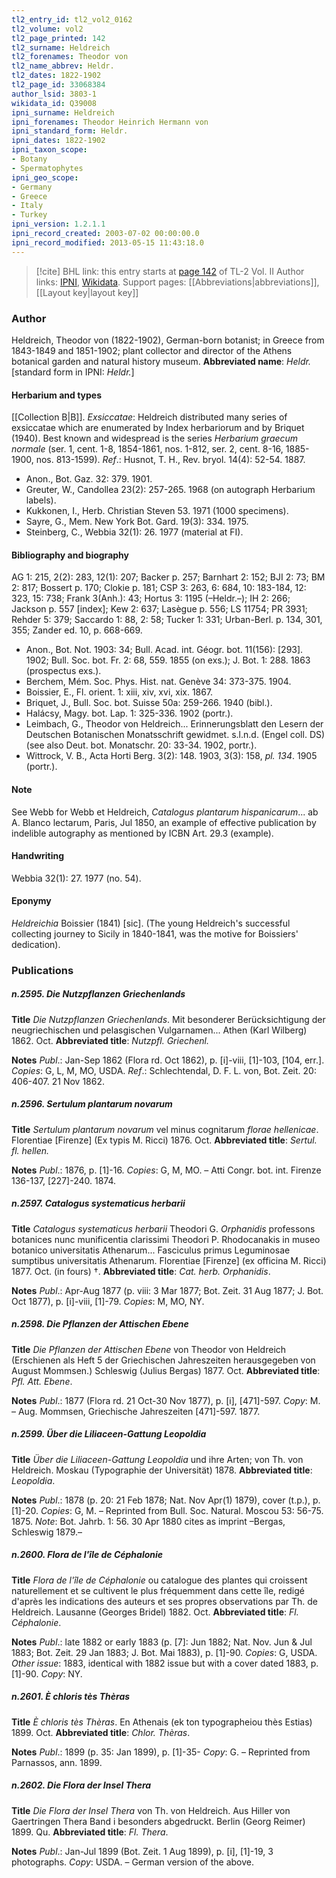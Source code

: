 ```yaml
---
tl2_entry_id: tl2_vol2_0162
tl2_volume: vol2
tl2_page_printed: 142
tl2_surname: Heldreich
tl2_forenames: Theodor von
tl2_name_abbrev: Heldr.
tl2_dates: 1822-1902
tl2_page_id: 33068384
author_lsid: 3803-1
wikidata_id: Q39008
ipni_surname: Heldreich
ipni_forenames: Theodor Heinrich Hermann von
ipni_standard_form: Heldr.
ipni_dates: 1822-1902
ipni_taxon_scope: 
- Botany
- Spermatophytes
ipni_geo_scope: 
- Germany
- Greece
- Italy
- Turkey
ipni_version: 1.2.1.1
ipni_record_created: 2003-07-02 00:00:00.0
ipni_record_modified: 2013-05-15 11:43:18.0
---
```


> [!cite] BHL link: this entry starts at [page 142](https://www.biodiversitylibrary.org/page/33068384) of TL-2 Vol. II
> Author links: [IPNI](https://www.ipni.org/a/3803-1), [Wikidata](https://www.wikidata.org/wiki/Q39008). Support pages: [[Abbreviations|abbreviations]], [[Layout key|layout key]]

### Author

Heldreich, Theodor von (1822-1902), German-born botanist; in Greece from 1843-1849 and 1851-1902; plant collector and director of the Athens botanical garden and natural history museum. 
**Abbreviated name**: *Heldr.* \[standard form in IPNI: *Heldr.*\]

#### Herbarium and types

[[Collection B|B]].
*Exsiccatae*: Heldreich distributed many series of exsiccatae which are enumerated by Index herbariorum and by Briquet (1940). Best known and widespread is the series *Herbarium graecum normale* (ser. 1, cent. 1-8, 1854-1861, nos. 1-812, ser. 2, cent. 8-16, 1885-1900, nos. 813-1599).
*Ref*.: Husnot, T. H., Rev. bryol. 14(4): 52-54. 1887.
- Anon., Bot. Gaz. 32: 379. 1901.
- Greuter, W., Candollea 23(2): 257-265. 1968 (on autograph Herbarium labels).
- Kukkonen, I., Herb. Christian Steven 53. 1971 (1000 specimens).
- Sayre, G., Mem. New York Bot. Gard. 19(3): 334. 1975.
- Steinberg, C., Webbia 32(1): 26. 1977 (material at FI).

#### Bibliography and biography

AG 1: 215, 2(2): 283, 12(1): 207; Backer p. 257; Barnhart 2: 152; BJI 2: 73; BM 2: 817; Bossert p. 170; Clokie p. 181; CSP 3: 263, 6: 684, 10: 183-184, 12: 323, 15: 738; Frank 3(Anh.): 43; Hortus 3: 1195 (–Heldr.–); IH 2: 266; Jackson p. 557 \[index\]; Kew 2: 637; Lasègue p. 556; LS 11754; PR 3931; Rehder 5: 379; Saccardo 1: 88, 2: 58; Tucker 1: 331; Urban-Berl. p. 134, 301, 355; Zander ed. 10, p. 668-669.
- Anon., Bot. Not. 1903: 34; Bull. Acad. int. Géogr. bot. 11(156): \[293\]. 1902; Bull. Soc. bot. Fr. 2: 68, 559. 1855 (on exs.); J. Bot. 1: 288. 1863 (prospectus exs.).
- Berchem, Mém. Soc. Phys. Hist. nat. Genève 34: 373-375. 1904.
- Boissier, E., Fl. orient. 1: xiii, xiv, xvi, xix. 1867.
- Briquet, J., Bull. Soc. bot. Suisse 50a: 259-266. 1940 (bibl.).
- Halácsy, Magy. bot. Lap. 1: 325-336. 1902 (portr.).
- Leimbach, G., Theodor von Heldreich... Erinnerungsblatt den Lesern der Deutschen Botanischen Monatsschrift gewidmet. s.l.n.d. (Engel coll. DS) (see also Deut. bot. Monatschr. 20: 33-34. 1902, portr.).
- Wittrock, V. B., Acta Horti Berg. 3(2): 148. 1903, 3(3): 158, *pl. 134*. 1905 (portr.).

#### Note

See Webb for Webb et Heldreich, *Catalogus plantarum hispanicarum*... ab A. Blanco lectarum, Paris, Jul 1850, an example of effective publication by indelible autography as mentioned by ICBN Art. 29.3 (example).

#### Handwriting

Webbia 32(1): 27. 1977 (no. 54).

#### Eponymy

*Heldreichia* Boissier (1841) \[sic\]. (The young Heldreich's successful collecting journey to Sicily in 1840-1841, was the motive for Boissiers' dedication).

### Publications

##### n.2595. Die Nutzpflanzen Griechenlands

**Title**
*Die Nutzpflanzen Griechenlands*. Mit besonderer Berücksichtigung der neugriechischen und pelasgischen Vulgarnamen... Athen (Karl Wilberg) 1862. Oct.
**Abbreviated title**: *Nutzpfl. Griechenl.*

**Notes**
*Publ*.: Jan-Sep 1862 (Flora rd. Oct 1862), p. \[i\]-viii, \[1\]-103, \[104, err.\]. *Copies*: G, L, M, MO, USDA.
*Ref*.: Schlechtendal, D. F. L. von, Bot. Zeit. 20: 406-407. 21 Nov 1862.

##### n.2596. Sertulum plantarum novarum

**Title**
*Sertulum plantarum novarum* vel minus cognitarum *florae hellenicae*. Florentiae \[Firenze\] (Ex typis M. Ricci) 1876. Oct.
**Abbreviated title**: *Sertul. fl. hellen.*

**Notes**
*Publ*.: 1876, p. \[1\]-16. *Copies*: G, M, MO. – Atti Congr. bot. int. Firenze 136-137, \[227\]-240. 1874.

##### n.2597. Catalogus systematicus herbarii

**Title**
*Catalogus systematicus herbarii* Theodori G. *Orphanidis* professons botanices nunc munificentia clarissimi Theodori P. Rhodocanakis in museo botanico universitatis Athenarum... Fasciculus primus Leguminosae sumptibus universitatis Athenarum. Florentiae \[Firenze\] (ex officina M. Ricci) 1877. Oct. (in fours) †.
**Abbreviated title**: *Cat. herb. Orphanidis*.

**Notes**
*Publ*.: Apr-Aug 1877 (p. viii: 3 Mar 1877; Bot. Zeit. 31 Aug 1877; J. Bot. Oct 1877), p. \[i\]-viii, \[1\]-79. *Copies*: M, MO, NY.

##### n.2598. Die Pflanzen der Attischen Ebene

**Title**
*Die Pflanzen der Attischen Ebene* von Theodor von Heldreich (Erschienen als Heft 5 der Griechischen Jahreszeiten herausgegeben von August Mommsen.) Schleswig (Julius Bergas) 1877. Oct.
**Abbreviated title**: *Pfl. Att. Ebene*.

**Notes**
*Publ*.: 1877 (Flora rd. 21 Oct-30 Nov 1877), p. \[i\], \[471\]-597. *Copy*: M. – Aug. Mommsen, Griechische Jahreszeiten \[471\]-597. 1877.

##### n.2599. Über die Liliaceen-Gattung Leopoldia

**Title**
*Über die Liliaceen-Gattung Leopoldia* und ihre Arten; von Th. von Heldreich. Moskau (Typographie der Universität) 1878.
**Abbreviated title**: *Leopoldia*.

**Notes**
*Publ*.: 1878 (p. 20: 21 Feb 1878; Nat. Nov Apr(1) 1879), cover (t.p.), p. \[1\]-20. *Copies*: G, M. – Reprinted from Bull. Soc. Natural. Moscou 53: 56-75. 1875. *Note*: Bot. Jahrb. 1: 56. 30 Apr 1880 cites as imprint –Bergas, Schleswig 1879.–

##### n.2600. Flora de l'île de Céphalonie

**Title**
*Flora de l'île de Céphalonie* ou catalogue des plantes qui croissent naturellement et se cultivent le plus fréquemment dans cette île, redigé d'après les indications des auteurs et ses propres observations par Th. de Heldreich. Lausanne (Georges Bridel) 1882. Oct.
**Abbreviated title**: *Fl. Céphalonie*.

**Notes**
*Publ*.: late 1882 or early 1883 (p. \[7\]: Jun 1882; Nat. Nov. Jun & Jul 1883; Bot. Zeit. 29 Jan 1883; J. Bot. Mai 1883), p. \[1\]-90. *Copies*: G, USDA.
*Other issue*: 1883, identical with 1882 issue but with a cover dated 1883, p. \[1\]-90. *Copy*: NY.

##### n.2601. È chloris tès Thèras

**Title**
*È chloris tès Thèras*. En Athenais (ek ton typographeiou thès Estias) 1899. Oct.
**Abbreviated title**: *Chlor. Thèras*.

**Notes**
*Publ*.: 1899 (p. 35: Jan 1899), p. \[1\]-35- *Copy*: G. – Reprinted from Parnassos, ann. 1899.

##### n.2602. Die Flora der Insel Thera

**Title**
*Die Flora der Insel Thera* von Th. von Heldreich. Aus Hiller von Gaertringen Thera Band i besonders abgedruckt. Berlin (Georg Reimer) 1899. Qu.
**Abbreviated title**: *Fl. Thera*.

**Notes**
*Publ*.: Jan-Jul 1899 (Bot. Zeit. 1 Aug 1899), p. \[i\], \[1\]-19, 3 photographs. *Copy*: USDA. – German version of the above.

